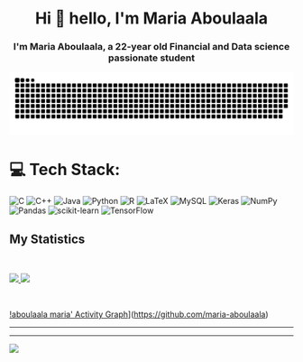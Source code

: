 <h1 align="center">Hi 👋 hello, I'm Maria Aboulaala</h1>
<h3 align="center">I'm Maria Aboulaala, a 22-year old Financial and Data science passionate student</h3>
<div align="center">
  <a href="https://1999azzar.github.io/1999AZZAR/">
  <img  src="https://github.com/1999AZZAR/1999AZZAR/blob/main/resources/img/grid-snake.svg"
       alt="snake" /></a>
</div>

# 💻 Tech Stack:
![C](https://img.shields.io/badge/c-%2300599C.svg?style=for-the-badge&logo=c&logoColor=white) ![C++](https://img.shields.io/badge/c++-%2300599C.svg?style=for-the-badge&logo=c%2B%2B&logoColor=white) ![Java](https://img.shields.io/badge/java-%23ED8B00.svg?style=for-the-badge&logo=java&logoColor=white) ![Python](https://img.shields.io/badge/python-3670A0?style=for-the-badge&logo=python&logoColor=ffdd54) ![R](https://img.shields.io/badge/r-%23276DC3.svg?style=for-the-badge&logo=r&logoColor=white) ![LaTeX](https://img.shields.io/badge/latex-%23008080.svg?style=for-the-badge&logo=latex&logoColor=white) ![MySQL](https://img.shields.io/badge/mysql-%2300f.svg?style=for-the-badge&logo=mysql&logoColor=white) ![Keras](https://img.shields.io/badge/Keras-%23D00000.svg?style=for-the-badge&logo=Keras&logoColor=white) ![NumPy](https://img.shields.io/badge/numpy-%23013243.svg?style=for-the-badge&logo=numpy&logoColor=white) ![Pandas](https://img.shields.io/badge/pandas-%23150458.svg?style=for-the-badge&logo=pandas&logoColor=white) ![scikit-learn](https://img.shields.io/badge/scikit--learn-%23F7931E.svg?style=for-the-badge&logo=scikit-learn&logoColor=white) ![TensorFlow](https://img.shields.io/badge/TensorFlow-%23FF6F00.svg?style=for-the-badge&logo=TensorFlow&logoColor=white)

## My Statistics

<br/>
<p align="left">
  <a href="https://github.com/maria-aboulaala">
  <img width="49.5%" src="https://github-readme-stats.vercel.app/api?username=maria-aboulaala&show_icons=true&theme=gruvbox&hide_border=true" />
    <img width="49.5%" src="https://github-readme-streak-stats.herokuapp.com/?user=maria-aboulaala&theme=gruvbox&hide_border=true" />
  </a>
</p>
<br>

[!aboulaala maria' Activity Graph](https://activity-graph.herokuapp.com/graph?username=maria-aboulaala&custom_title=maria%20aboulaala's%20Contribution%20Graph&theme=gruvbox&bg_color=282828&hide_border=true&line=d1a01f&point=c58545)](https://github.com/maria-aboulaala)

------




---
[![](https://visitcount.itsvg.in/api?id=maria-aboulaala&icon=0&color=0)](https://visitcount.itsvg.in)



